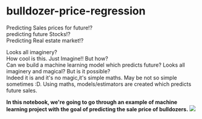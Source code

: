 # bulldozer-price-regression <br>

Predicting Sales prices for future!?<br>
predicting future Stocks!?<br>
Predicting Real estate market!?<br>

Looks all imaginery?<br>
How cool is this. Just Imagine!! But how?<br> 
Can we build a machine learning model which predicts future? Looks all imaginery and magical? But is it possible?<br>
Indeed it is and it's no magic,it's simple maths. May be not so simple sometimes :D. Using maths, models/estimators are created which predicts future sales.

**In this notebook, we're going to go through an example of machine learning project with the goal of predicting the sale price of bulldozers.**
<img src = 'https://image.shutterstock.com/z/stock-vector-cartoon-funny-tractor-bulldozer-359978807.jpg'>

